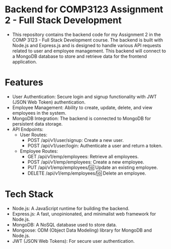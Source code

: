 # Backend for COMP3123 Assignment 2 - Full Stack Development
- This repository contains the backend code for my Assignment 2 in the COMP 3123 - Full Stack Development course. The backend is built with Node.js and Express.js and is designed to handle various API requests related to user and employee management. This backend will connect to a MongoDB database to store and retrieve data for the frontend application.

# Features
- User Authentication: Secure login and signup functionality with JWT (JSON Web Token) authentication.
- Employee Management: Ability to create, update, delete, and view employees in the system.
- MongoDB Integration: The backend is connected to MongoDB for persistent data storage.
- API Endpoints:
    - User Routes:
        - POST /api/v1/user/signup: Create a new user.
        - POST /api/v1/user/login: Authenticate a user and return a token.
    - Employee Routes:
        - GET /api/v1/emp/employees: Retrieve all employees.
        - POST /api/v1/emp/employees: Create a new employee.
        - PUT /api/v1/emp/employees/:id: Update an existing employee.
        - DELETE /api/v1/emp/employees/:id: Delete an employee.
# Tech Stack
- Node.js: A JavaScript runtime for building the backend.
- Express.js: A fast, unopinionated, and minimalist web framework for Node.js.
- MongoDB: A NoSQL database used to store data.
- Mongoose: ODM (Object Data Modeling) library for MongoDB and Node.js.
- JWT (JSON Web Tokens): For secure user authentication.